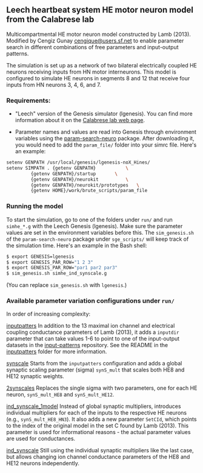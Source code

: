 ## Leech heartbeat system HE motor neuron model from the Calabrese lab

Multicompartmental HE motor neuron model constructed by Lamb
(2013). Modified by Cengiz Gunay <cengique@users.sf.net> to enable
parameter search in different combinations of free parameters and
input-output patterns.

The simulation is set up as a network of two bilateral electrically
coupled HE neurons receiving inputs from HN motor interneurons. This
model is configured to simulate HE neurons in segments 8 and 12 that
receive four inputs from HN neurons 3, 4, 6, and 7.

### Requirements:

- "Leech" version of the Genesis simulator (lgenesis). You can find more
  information about it on the [Calabrese lab web
  page](http://www.biology.emory.edu/research/Calabrese/software.html).

- Parameter names and values are read into Genesis through environment
  variables using the [param-search-neuro](https://github.com/cengique/param-search-neuro)
  package. After downloading it, you would need to add the
  `param_file/` folder into your simrc file. Here's an example:

```bash
setenv GENPATH /usr/local/genesis/lgenesis-noX_Hines/
setenv SIMPATH . {getenv GENPATH}			\
		 {getenv GENPATH}/startup		\
		 {getenv GENPATH}/neurokit    		\
		 {getenv GENPATH}/neurokit/prototypes 	\
		 {getenv HOME}/work/brute_scripts/param_file
```

### Running the model

To start the simulation, go to one of the folders under `run/` and run
`simhe_*.g` with the Leech Genesis (lgenesis). Make sure the parameter
values are set in the environment variables before this. The
`sim_genesis.sh` of the `param-search-neuro` package under
`sge_scripts/` will keep track of the simulation time. Here's an
example in the Bash shell:

```bash
$ export GENESIS=lgenesis
$ export GENESIS_PAR_ROW="1 2 3"
$ export GENESIS_PAR_ROW="par1 par2 par3"
$ sim_genesis.sh simhe_ind_synscale.g
```

(You can replace `sim_genesis.sh` with `lgenesis`.)

### Available parameter variation configurations under `run/`

In order of increasing complexity:

[inputpatters](run/inputpatterns) In addition to the 13 maximal ion
  channel and electrical coupling conductance parameters of Lamb
  (2013), it adds a `inputdir` parameter that can take values 1-6 to
  point to one of the input-output datasets in the
  [input-patterns](https://bitbucket.org/calabreselab/input-patterns)
  repository. See the README in the [inputpatters](run/inputpatterns)
  folder for more information.

[synscale](run/synscale) Starts from the `inputpatters` configuration
  and adds a global synaptic scaling parameter (sigma) `synS_mult`
  that scales both HE8 and HE12 synaptic weights.

[2synscales](run/2synscales) Replaces the single sigma with two
  parameters, one for each HE neuron, `synS_mult_HE8` and
  `synS_mult_HE12`.

[ind_synscale_1model](run/ind_synscale_1model) Instead of global
  synaptic multipliers, introduces individual multipliers for each of
  the inputs to the respective HE neurons (e.g.,
  `synS_mult_HE8_HN3`). It also adds a new parameter `SetCId`, which
  points to the index of the original model in the set C found by Lamb
  (2013). This parameter is used for informational reasons - the
  actual parameter values are used for conductances.

[ind_synscale](run/ind_synscale) Still using the individual synaptic
  multipliers like the last case, but allows changing ion channel
  conductance parameters of the HE8 and HE12 neurons independently.